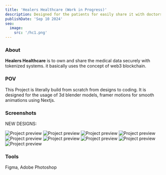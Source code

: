 ```yaml
---
title: 'Healers Healthcare (Work in Progress)'
description: Designed for the patients for easily share it with doctors through secure, tokenized systems.
publishDate: 'Sep 10 2024'
seo:
  image:
    src: '/hc1.png'
---
```



### About

**Healers Healthcare** is to own and share the medical data securely with tokenized systems. it basically uses the concept of web3 blockchain. 

### POV

This Project is literally build from scratch from designs to coding. It is designed for the usage of 3d blender models, framer motions for smooth animations using Nextjs.

### Screenshots
NEW DESIGNS: 


![Project preview](/hc1.png)
![Project preview](/de2.png)
![Project preview](/hc31.png)
![Project preview](/hc4.png)
![Project preview](/hc5.png)
![Project preview](/hc6.png)
![Project preview](/hc7.png)
![Project preview](/hc8.png)
![Project preview](/de3.png)

### Tools

Figma, Adobe Photoshop


